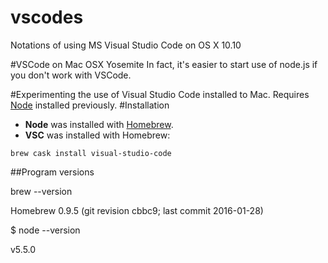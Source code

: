 # vscodes
Notations of using MS Visual Studio Code on OS X 10.10

#VSCode on Mac OSX Yosemite
In fact, it's easier to start use of node.js if you don't work with VSCode.

#Experimenting the use of Visual Studio Code installed to Mac.
Requires [Node](http://www.nodejs.org) installed previously.
#Installation
- **Node** was installed with [Homebrew](http://brew.sh).
- **VSC** was installed with Homebrew:
```
brew cask install visual-studio-code
```
##Program versions

brew --version

Homebrew 0.9.5 (git revision cbbc9; last commit 2016-01-28)

$ node --version

v5.5.0
